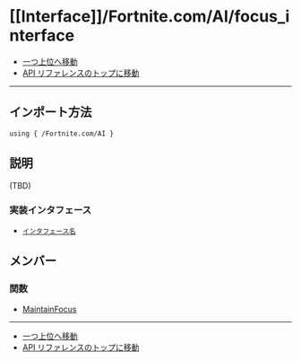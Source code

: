 # [[Interface]]/Fortnite.com/AI/focus_interface

- [一つ上位へ移動](../main.md)
- [API リファレンスのトップに移動](../../../main.md)

---

## インポート方法

```verse
using { /Fortnite.com/AI }
```

## 説明

(TBD)

### 実装インタフェース

- [`インタフェース名`]()

## メンバー

### 関数

- [MaintainFocus](./F_MaintainFocus/main.md)

---

- [一つ上位へ移動](../main.md)
- [API リファレンスのトップに移動](../../../main.md)
